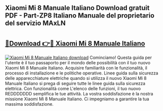 ## Xiaomi Mi 8 Manuale Italiano Download gratuit PDF - Part-ZP8 Italiano Manuale del proprietario del servizio MAxLN

# <h2><a href="http://df91kr.blite.top/?on=Xiaomi+Mi+8+Manuale+Italiano">🔗Download 👉🔴 Xiaomi Mi 8 Manuale Italiano</a></h2>

[![Xiaomi Mi 8 Manuale Italiano download](https://i.imgur.com/lujVjoI.png)](http://df91kr.blite.top/?on=Xiaomi+Mi+8+Manuale+Italiano)
Cominciamo! Questa guida per l'utente è il tuo passaporto per il mondo delle possibilità con il tuo nuovo Xiaomi Mi 8 Manuale Italiano. Acquisire familiarità con le funzionalità, il processo di installazione e le politiche operative. Linee guida sulla sicurezza delle apparecchiature elettriche quando si utilizza il nuovo Xiaomi Mi 8 Manuale Italiano si prega di seguire tutte le linee guida sulla sicurezza elettrica. Con funzionalità come L'elenco delle funzioni, il tuo nuovo REDDDDDDD semplifica le tue attività. La vostra soddisfazione è la nostra missione Xiaomi Mi 8 Manuale Italiano. Ci impegniamo a garantire la tua massima soddisfazione.

